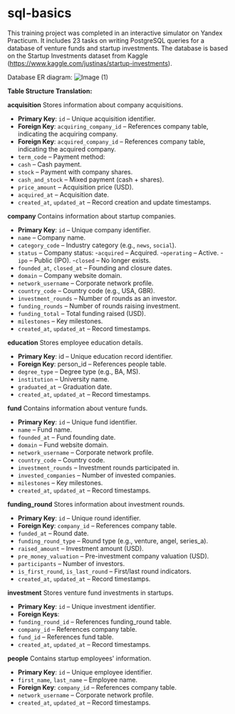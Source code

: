 # sql-basics
This training project was completed in an interactive simulator on Yandex Practicum. It includes 23 tasks on writing PostgreSQL queries for a database of venture funds and startup investments. The database is based on the Startup Investments dataset from Kaggle (https://www.kaggle.com/justinas/startup-investments).

Database ER diagram:
![Image (1)](https://github.com/user-attachments/assets/751792db-9aff-4299-8e14-248a6ceee6de)

**Table Structure Translation:**

**acquisition**
Stores information about company acquisitions.

- **Primary Key**: `id` – Unique acquisition identifier.
- **Foreign Key**: `acquiring_company_id` – References company table, indicating the acquiring company.
- **Foreign Key**: `acquired_company_id` – References company table, indicating the acquired company.
- `term_code` – Payment method:
- `cash` – Cash payment.
- `stock` – Payment with company shares.
- `cash_and_stock` – Mixed payment (cash + shares).
- `price_amount` – Acquisition price (USD).
- `acquired_at` – Acquisition date.
- `created_at`, `updated_at` – Record creation and update timestamps.

**company**
Contains information about startup companies.

- **Primary Key**: `id` – Unique company identifier.
- `name` – Company name.
- `category_code` – Industry category (e.g., `news`, `social`).
- `status` – Company status:
-`acquired` – Acquired.
-`operating` – Active.
-`ipo` – Public (IPO).
-`closed` – No longer exists.
- `founded_at`, `closed_at` – Founding and closure dates.
- `domain` – Company website domain.
- `network_username` – Corporate network profile.
- `country_code` – Country code (e.g., USA, GBR).
- `investment_rounds` – Number of rounds as an investor.
- `funding_rounds` – Number of rounds raising investment.
- `funding_total` – Total funding raised (USD).
- `milestones` – Key milestones.
- `created_at`, `updated_at` – Record timestamps.

**education**
Stores employee education details.

- **Primary Key**: id – Unique education record identifier.
- **Foreign Key**: person_id – References people table.
- `degree_type` – Degree type (e.g., BA, MS).
- `institution` – University name.
- `graduated_at` – Graduation date.
- `created_at`, `updated_at` – Record timestamps.

**fund**
Contains information about venture funds.

- **Primary Key**: `id` – Unique fund identifier.
- `name` – Fund name.
- `founded_at` – Fund founding date.
- `domain` – Fund website domain.
- `network_username` – Corporate network profile.
- `country_code` – Country code.
- `investment_rounds` – Investment rounds participated in.
- `invested_companies` – Number of invested companies.
- `milestones` – Key milestones.
- `created_at`, `updated_at` – Record timestamps.

**funding_round**
Stores information about investment rounds.

- **Primary Key**: `id` – Unique round identifier.
- **Foreign Key**: `company_id` – References company table.
- `funded_at` – Round date.
- `funding_round_type` – Round type (e.g., venture, angel, series_a).
- `raised_amount` – Investment amount (USD).
- `pre_money_valuation` – Pre-investment company valuation (USD).
- `participants` – Number of investors.
- `is_first_round`, `is_last_round` – First/last round indicators.
- `created_at`, `updated_at` – Record timestamps.

**investment**
Stores venture fund investments in startups.

- **Primary Key**: `id` – Unique investment identifier.
- **Foreign Keys**:
- `funding_round_id` – References funding_round table.
- `company_id` – References company table.
- `fund_id` – References fund table.
- `created_at`, `updated_at` – Record timestamps.

**people**
Contains startup employees' information.

- **Primary Key**: `id` – Unique employee identifier.
- `first_name`, `last_name` – Employee name.
- **Foreign Key**: `company_id` – References company table.
- `network_username` – Corporate network profile.
- `created_at`, `updated_at` – Record timestamps.

